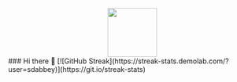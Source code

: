 <div id="header" align="center">
  <img src="https://asset.cloudinary.com/hydrus/bf6988ad7b7457ab5533c3ebbd5b10cf" width="100"/>
</div>
### Hi there 👋
[![GitHub Streak](https://streak-stats.demolab.com/?user=sdabbey)](https://git.io/streak-stats)
<!--
**sdabbey/sdabbey** is a ✨ _special_ ✨ repository because its `README.md` (this file) appears on your GitHub profile.

Here are some ideas to get you started:

- 🔭 I’m currently working on ...
- 🌱 I’m currently learning ...
- 👯 I’m looking to collaborate on ...
- 🤔 I’m looking for help with ...
- 💬 Ask me about ...
- 📫 How to reach me: ...
- 😄 Pronouns: ...
- ⚡ Fun fact: ...
-->
